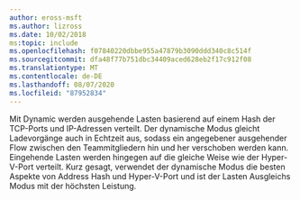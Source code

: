 ```yaml
---
author: eross-msft
ms.author: lizross
ms.date: 10/02/2018
ms:topic: include
ms.openlocfilehash: f07840220dbbe955a47879b3090ddd340c8c514f
ms.sourcegitcommit: dfa48f77b751dbc34409aced628eb2f17c912f08
ms.translationtype: MT
ms.contentlocale: de-DE
ms.lasthandoff: 08/07/2020
ms.locfileid: "87952834"
---
```

Mit Dynamic werden ausgehende Lasten basierend auf einem Hash der TCP-Ports und IP-Adressen verteilt. Der dynamische Modus gleicht Ladevorgänge auch in Echtzeit aus, sodass ein angegebener ausgehender Flow zwischen den Teammitgliedern hin und her verschoben werden kann. Eingehende Lasten werden hingegen auf die gleiche Weise wie der Hyper-V-Port verteilt. Kurz gesagt, verwendet der dynamische Modus die besten Aspekte von Address Hash und Hyper-V-Port und ist der Lasten Ausgleichs Modus mit der höchsten Leistung.

